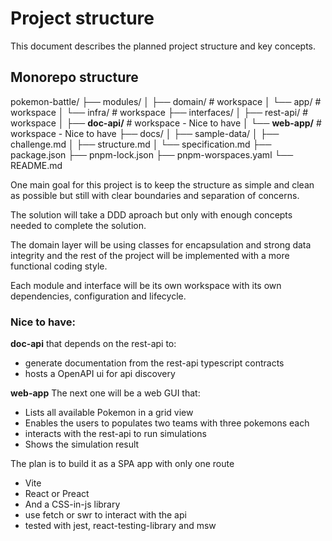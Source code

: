 # Project structure

This document describes the planned project structure and key concepts.

## Monorepo structure

pokemon-battle/
├── modules/
│ ├── domain/ # workspace
│ └── app/ # workspace
│ └── infra/ # workspace
├── interfaces/
│ ├── rest-api/ # workspace
│ ├── **doc-api/** # workspace - Nice to have
│ └── **web-app/** # workspace - Nice to have
├── docs/
│ ├── sample-data/
│ ├── challenge.md
│ ├── structure.md
│ └── specification.md
├── package.json
├── pnpm-lock.json
├── pnpm-worspaces.yaml
└── README.md

One main goal for this project is to keep the structure as simple and clean as possible but still with clear boundaries and separation of concerns.

The solution will take a DDD aproach but only with enough concepts needed to complete the solution.

The domain layer will be using classes for encapsulation and strong data integrity and the rest of the project will be implemented with a more functional coding style.

Each module and interface will be its own workspace with its own dependencies, configuration and lifecycle.

### Nice to have:

**doc-api** that depends on the rest-api to:

- generate documentation from the rest-api typescript contracts
- hosts a OpenAPI ui for api discovery

**web-app** The next one will be a web GUI that:

- Lists all available Pokemon in a grid view
- Enables the users to populates two teams with three pokemons each
- interacts with the rest-api to run simulations
- Shows the simulation result

The plan is to build it as a SPA app with only one route

- Vite
- React or Preact
- And a CSS-in-js library
- use fetch or swr to interact with the api
- tested with jest, react-testing-library and msw
